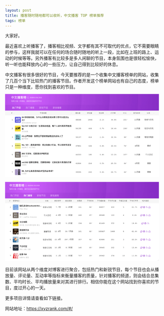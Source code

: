 ```yaml
---
layout: post
title: 播客随时随地都可以收听，中文播客 TOP 榜单推荐
tags: 榜单
---
```


大家好。

最近喜欢上听播客了，播客相比视频、文字都有其不可取代的优点，它不需要眼睛的参与，这样我就可以在任何的场合随时随地的听上一段，比如在上班的路上、运动的时候等等。另外播客有比较多是多人闲聊的节目，本身氛围也是很轻松愉快，听一听也能释放内心的一些压力，让自己得到比较好的休息。

中文播客有很多很好的节目，今天要推荐的是一个收集中文播客榜单的网站，收集了几百个当下比较热门的播客节目。作者开发这个榜单网站也有自己的态度，榜单只是一种维度，愿你找到喜欢的节目。

![image-20221023223012250](https://raw.githubusercontent.com/ZhuPeng/pic/master/images/compress_image-20221023223012250.png)

![image-20221023223217909](https://raw.githubusercontent.com/ZhuPeng/pic/master/images/compress_image-20221023223217909.png)

目前该网站从两个维度对博客进行聚合，包括热门和新锐节目，每个节目也会从播放量、评论量、互动率等指标来衡量播客的质量，针对播客的频道，则会结合总集数、平均时长、平均播放量来对其进行排行。相信你能在这个网站找到你喜欢的节目，度过开心的一天。

更多项目详情请查看如下链接。

网站地址：https://xyzrank.com/#/
